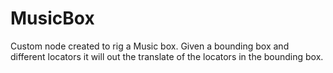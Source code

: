 # MusicBox
Custom node created to rig a Music box. Given a bounding box and different locators it will out the translate of the locators in the bounding box.
